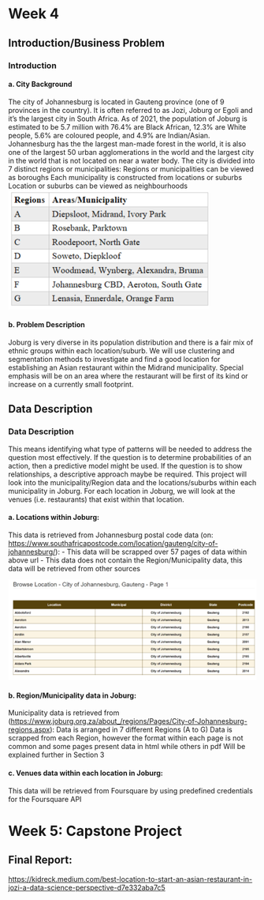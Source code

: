 # Week 4
## Introduction/Business Problem
### Introduction
#### a. City Background
The city of Johannesburg is located in Gauteng province (one of 9 provinces in the country). It is often referred to as Jozi, Joburg or Egoli and it’s the largest city in South Africa. As of 2021, the population of Joburg is estimated to be 5.7 million with 76.4% are Black African, 12.3% are White people, 5.6% are coloured people, and 4.9% are Indian/Asian.
Johannesburg has the the largest man-made forest in the world, it is also one of the largest 50 urban agglomerations in the world and the largest city in the world that is not located on near a water body.
The city is divided into 7 distinct regions or municipalities:
Regions or municipalities can be viewed as boroughs
Each municipality is constructed from locations or suburbs
Location or suburbs can be viewed as neighbourhoods
![title](table1.png)
#### b. Problem Description
Joburg is very diverse in its population distribution and there is a fair mix of ethnic groups within each location/suburb. We will use clustering and segmentation methods to investigate and find a good location for establishing an Asian restaurant within the Midrand municipality.
Special emphasis will be on an area where the restaurant will be first of its kind or increase on a currently small footprint.


## Data Description
### Data Description
This means identifying what type of patterns will be needed to address the question most effectively. If the question is to determine probabilities of an action, then a predictive model might be used. If the question is to show relationships, a descriptive approach maybe be required.
This project will look into the municipality/Region data and the locations/suburbs within each municipality in Joburg.
For each location in Joburg, we will look at the venues (i.e. restaurants) that exist within that location.

#### a. Locations within Joburg:
This data is retrieved from Johannesburg postal code data (on: https://www.southafricapostcode.com/location/gauteng/city-of-johannesburg/):
    - This data will be scrapped over 57 pages of data within above url
    - This data does not contain the Region/Municipality data, this data will be retrieved from other sources

![title](table2.png)

#### b. Region/Municipality data in Joburg:
Municipality data is retrieved from (https://www.joburg.org.za/about_/regions/Pages/City-of-Johannesburg-regions.aspx):
Data is arranged in 7 different Regions (A to G)
Data is scrapped from each Region, however the format within each page is not common and some pages present data in html while others in pdf
Will be explained further in Section 3


#### c. Venues data within each location in Joburg:
This data will be retrieved from Foursquare by using predefined credentials for the Foursquare API



# Week 5: Capstone Project
## Final Report: 
https://kidreck.medium.com/best-location-to-start-an-asian-restaurant-in-jozi-a-data-science-perspective-d7e332aba7c5
